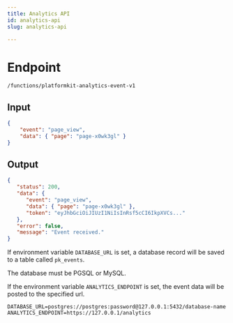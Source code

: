 ```yaml
---
title: Analytics API
id: analytics-api
slug: analytics-api

---
```


# Endpoint

`/functions/platformkit-analytics-event-v1`

<!-- tabs:start -->

## Input

```json
{
    "event": "page_view",
    "data": { "page": "page-x0wk3gl" }
}
```

## Output

```json
{
   "status": 200,
   "data": {
      "event": "page_view",
      "data": { "page": "page-x0wk3gl" },
      "token": "eyJhbGciOiJIUzI1NiIsInRsf5cCI6IkpXVCs..."
   },
   "error": false,
   "message": "Event received."
}
```

<!-- tabs:end -->

If environment variable `DATABASE_URL` is set, a database record will be saved to a table called `pk_events`. 

The database must be PGSQL or MySQL.

If the environment variable `ANALYTICS_ENDPOINT` is set, the event data will be posted to the specified url.

```env
DATABASE_URL=postgres://postgres:password@127.0.0.1:5432/database-name
ANALYTICS_ENDPOINT=https://127.0.0.1/analytics
```